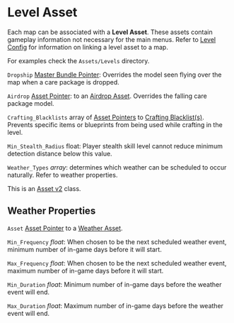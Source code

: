 Level Asset
===========

Each map can be associated with a **Level Asset**. These assets contain gameplay information not necessary for the main menus. Refer to [Level Config](LevelConfig.md) for information on linking a level asset to a map.

For examples check the `Assets/Levels` directory.

`Dropship` [Master Bundle Pointer](MasterBundlePtr.md): Overrides the model seen flying over the map when a care package is dropped.

`Airdrop` [Asset Pointer](AssetPtr.md): to an [Airdrop Asset](AirdropAsset.md). Overrides the falling care package model.

`Crafting_Blacklists` array of [Asset Pointers](AssetPtr.md) to [Crafting Blacklist(s)](CraftingBlacklistAsset.md). Prevents specific items or blueprints from being used while crafting in the level.

`Min_Stealth_Radius` float: Player stealth skill level cannot reduce minimum detection distance below this value.

`Weather_Types` *array*: determines which weather can be scheduled to occur naturally. Refer to weather properties.

This is an [Asset v2](AssetsV2.md) class.

## Weather Properties

`Asset` [Asset Pointer](AssetPtr.md) to a [Weather Asset](WeatherAsset.md).

`Min_Frequency` *float*: When chosen to be the next scheduled weather event, minimum number of in-game days before it will start.

`Max_Frequency` *float*: When chosen to be the next scheduled weather event, maximum number of in-game days before it will start.

`Min_Duration` *float*: Minimum number of in-game days before the weather event will end.

`Max_Duration` *float*: Maximum number of in-game days before the weather event will end.
